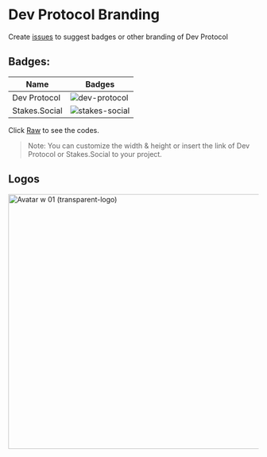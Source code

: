 # Dev Protocol Branding

Create [issues](https://github.com/dev-protocol/community/issues) to suggest badges or other branding of Dev Protocol

## Badges: 

| Name | Badges | 
| --- | --- |
| Dev Protocol | ![dev-protocol](https://custom-icon-badges.herokuapp.com/badge/Dev_Protocol-black.svg?logo=devprtcl) |
| Stakes.Social | ![stakes-social](https://custom-icon-badges.herokuapp.com/badge/Stakes.Social-black.svg?logo=stakes.social) |

Click [Raw](https://raw.githubusercontent.com/dev-protocol/community/main/branding/branding.md) to see the codes.

> Note: You can customize the width & height or insert the link of Dev Protocol or Stakes.Social to your project.

## Logos

<img width="512" alt="Avatar w 01 (transparent-logo)" src="https://user-images.githubusercontent.com/73097560/130387550-c1286cae-e37b-41b5-a9f8-8dd4535a7db4.png">

